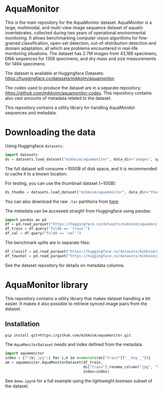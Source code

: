 # AquaMonitor

This is the main repository for the AquaMonitor dataset. 
AquaMonitor is a large, multimodal, and multi-view image sequence dataset of aquatic invertebrates, collected during two years of operational environmental monitoring. It allows benchmarking computer vision algorithms for fine-grained classification, open-set detection, out-of-distribution detection and domain adaptation, all which are problems encountered in real-life monitoring situations. The dataset has 2.7M images from 43,189 specimens, DNA sequences for 1358 specimens, and dry mass and size measurements for 1494 specimens.

The dataset is available at Huggingface Datasets: https://huggingface.co/datasets/mikkoim/aquamonitor.

The codes used to produce the dataset are in a separate repository: https://github.com/mikkoim/aquamonitor-codes. This repository contains also vast amounts of metadata related to the dataset.

This repository contains a utility library for handling AquaMonitor sequences and metadata.

# Downloading the data

Using Huggingface `datasets`:
```python
import datasets
ds = datasets.load_dataset("mikkoim/aquamonitor", data_dir="images", split="train", cache_dir="aquamonitor")
```
The full dataset will consume \~100GB of disk space, and it is recommended to cache it to a known location.

For testing, you can use the thumbnail dataset (~10GB):
```python
ds_thumbs = datasets.load_dataset("mikkoim/aquamonitor", data_dir="thumbnail", split="train", cache_dir="aquamonitor")
```

You can also download the raw `.tar` partitions from [here](https://huggingface.co/datasets/mikkoim/aquamonitor/tree/main/images)

The metadata can be accessed straight from Huggingface using pandas:

```python
import pandas as pd
df = pd.read_parquet("https://huggingface.co/datasets/mikkoim/aquamonitor/resolve/main/aquamonitor-monitor.parquet.gzip")
df_train = df.query("fold0 == 'train'")
df_val = df.query("fold0 == 'val'")
```

The benchmark splits are in separate files:

```python
df_classif = pd.read_parquet("https://huggingface.co/datasets/mikkoim/aquamonitor/resolve/main/aquamonitor-classif.parquet.gzip")
df_fewshot = pd.read_parquet("https://huggingface.co/datasets/mikkoim/aquamonitor/resolve/main/aquamonitor-fewshot.parquet.gzip")
```

See the dataset repository for details on metadata columns.

# AquaMonitor library

This repository contains a utility library that makes dataset handling a bit easier. It makes it also possible to retrieve synced image pairs from the dataset.

## Installation

```bash
pip install git+https://github.com/mikkoim/aquamonitor.git
```

The `AquaMonitorDataset` needs and index defined from the metadata.
```python
import aquamonitor
index = {f"{k}.jpg":i for i,k in enumerate(ds["train"]["__key__"])}
am = aquamonitor.AquaMonitorDataset(df_train,
                                    ds["train"].rename_column("jpg", "x"),
                                    index=index)
```

See `demo.ipynb` for a full example using the lightweight biomass subset of the dataset.
